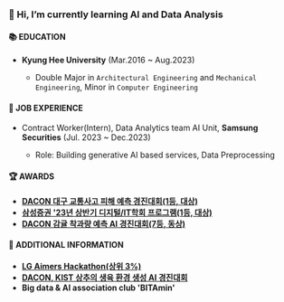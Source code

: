### 👋 Hi, I’m currently learning AI and Data Analysis

#### 📚 EDUCATION
- **Kyung Hee University** (Mar.2016 ~ Aug.2023)
  
  - Double Major in `Architectural Engineering` and `Mechanical Engineering`, Minor in `Computer Engineering`  


#### 💼 JOB EXPERIENCE
- Contract Worker(Intern), Data Analytics team AI Unit, **Samsung Securities** (Jul. 2023 ~ Dec.2023)
  
  - Role: Building generative AI based services, Data Preprocessing 

 
#### 🏆 AWARDS
- **[DACON 대구 교통사고 피해 예측 경진대회(1등, 대상)](https://github.com/jswooo/DAEGU_AI)**
- **[삼성증권 '23년 상반기 디지털/IT학회 프로그램(1등, 대상)](https://github.com/jswooo/SAMSUNG-SECURITIES_Project)**
- **[DACON 감귤 착과량 예측 AI 경진대회(7등, 동상)](https://github.com/jswooo/DACON_citrus_prediction)**


#### 📂 ADDITIONAL INFORMATION
- **[LG Aimers Hackathon(상위 3%)](https://github.com/jswooo/LG_AIMERS)**
- **[DACON, KIST 상추의 생육 환경 생성 AI 경진대회](https://github.com/jswooo/DACON_lettuce_prediction)**
- **Big data & AI association club 'BITAmin'**

